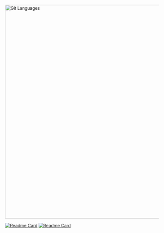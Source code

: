 <p>
    <a href="(https://github.com/JamesCrumble)">
        <img width="800" height="700" alt="Git Languages" src="https://github-readme-stats.vercel.app/api/top-langs/?username=jamesCrumble"/>
    </a>
</p>

[![Readme Card](https://github-readme-stats.vercel.app/api/pin/?username=jamesCrumble&repo=PoeBeastBotv3)](https://github.com/JamesCrumbleProduction/PoeBeastBotv3)
[![Readme Card](https://github-readme-stats.vercel.app/api/pin/?username=jamesCrumbleProduction&repo=AlbionFisherBot)](https://github.com/JamesCrumbleProduction/AlbionFisherBot)
